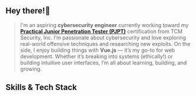 ## Hey there!👋
> I'm an aspiring **cybersecurity engineer** currently working toward my **[Practical Junior Penetration Tester (PJPT)](https://tcm-sec.com)** certification from TCM Security, Inc. I’m passionate about cybersecurity and love exploring real-world offensive techniques and researching new exploits. On the side, I enjoy building things with **Vue.js** — it’s my go-to for web development. Whether it’s breaking into systems (ethically!) or building intuitive user interfaces, I’m all about learning, building, and growing.

## Skills & Tech Stack
